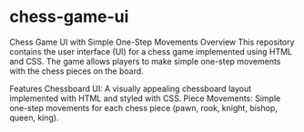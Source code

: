 # chess-game-ui
Chess Game UI with Simple One-Step Movements
Overview
This repository contains the user interface (UI) for a chess game implemented using HTML and CSS. The game allows players to make simple one-step movements with the chess pieces on the board.

Features
Chessboard UI: A visually appealing chessboard layout implemented with HTML and styled with CSS.
Piece Movements: Simple one-step movements for each chess piece (pawn, rook, knight, bishop, queen, king).
